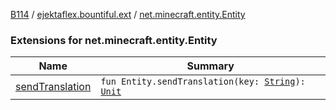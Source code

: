 [B114](../../index.md) / [ejektaflex.bountiful.ext](../index.md) / [net.minecraft.entity.Entity](./index.md)

### Extensions for net.minecraft.entity.Entity

| Name | Summary |
|---|---|
| [sendTranslation](send-translation.md) | `fun Entity.sendTranslation(key: `[`String`](https://kotlinlang.org/api/latest/jvm/stdlib/kotlin/-string/index.html)`): `[`Unit`](https://kotlinlang.org/api/latest/jvm/stdlib/kotlin/-unit/index.html) |
